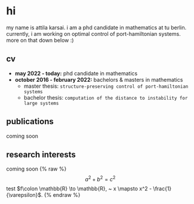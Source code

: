 # hi

my name is attila karsai.
i am a phd candidate in mathematics at tu berlin.
currently, i am working on optimal control of port-hamiltonian systems.
more on that down below :)



## cv
- **may 2022 - today:** phd candidate in mathematics
- **october 2016 - february 2022:** bachelors & masters in mathematics
    - master thesis: `structure-preserving control of port-hamiltonian systems` 
    - bachelor thesis: `computation of the distance to instability for large systems`




## publications
coming soon



## research interests
coming soon
{% raw %}
  $$a^2 + b^2 = c^2$$
  test $f\colon \mathbb{R} \to \mathbb{R}, ~ x \mapsto x^2 - \frac{1}{\varepsilon}$. 
{% endraw %}
